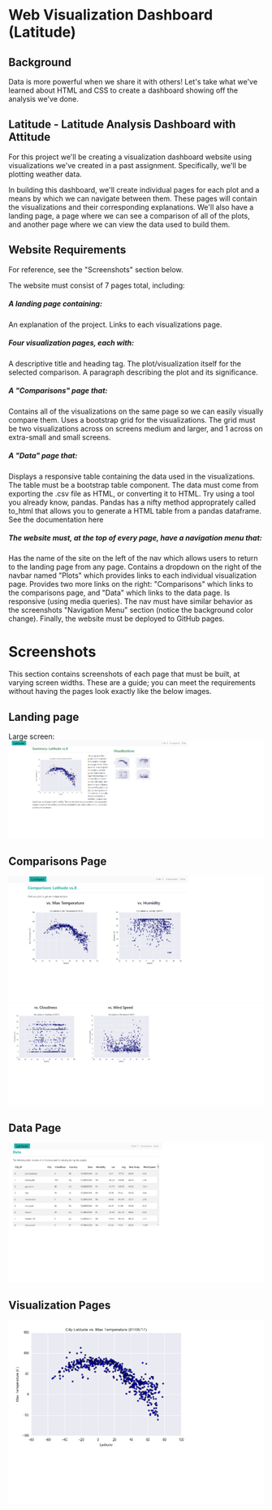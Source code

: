 # Web Visualization Dashboard (Latitude)
## Background
Data is more powerful when we share it with others! Let's take what we've learned about HTML and CSS to create a dashboard showing off the analysis we've done.

## Latitude - Latitude Analysis Dashboard with Attitude
For this project we'll be creating a visualization dashboard website using visualizations we've created in a past assignment. Specifically, we'll be plotting weather data.

In building this dashboard, we'll create individual pages for each plot and a means by which we can navigate between them. These pages will contain the visualizations and their corresponding explanations. We'll also have a landing page, a page where we can see a comparison of all of the plots, and another page where we can view the data used to build them.

## Website Requirements
For reference, see the "Screenshots" section below.

The website must consist of 7 pages total, including:

##### A landing page containing:
  An explanation of the project.
  Links to each visualizations page.
##### Four visualization pages, each with:
  A descriptive title and heading tag.
  The plot/visualization itself for the selected comparison.
  A paragraph describing the plot and its significance.
##### A "Comparisons" page that:
  Contains all of the visualizations on the same page so we can easily visually compare them.
  Uses a bootstrap grid for the visualizations.
  The grid must be two visualizations across on screens medium and larger, and 1 across on extra-small and small screens.
##### A "Data" page that:
  Displays a responsive table containing the data used in the visualizations.
  The table must be a bootstrap table component.
  The data must come from exporting the .csv file as HTML, or converting it to HTML. Try using a tool you already know, pandas. Pandas has a nifty method approprately called     to_html that allows you to generate a HTML table from a pandas dataframe. See the documentation here
##### The website must, at the top of every page, have a navigation menu that:

  Has the name of the site on the left of the nav which allows users to return to the landing page from any page.
  Contains a dropdown on the right of the navbar named "Plots" which provides links to each individual visualization page.
  Provides two more links on the right: "Comparisons" which links to the comparisons page, and "Data" which links to the data page.
  Is responsive (using media queries). The nav must have similar behavior as the screenshots "Navigation Menu" section (notice the background color change).
  Finally, the website must be deployed to GitHub pages.

# Screenshots
This section contains screenshots of each page that must be built, at varying screen widths. These are a guide; you can meet the requirements without having the pages look exactly like the below images.

## Landing page
Large screen:
![web](web1.png)
## Comparisons Page
![web](web2.png)
![web](web3.png)
## Data Page
![web](web4.png)
## Visualization Pages
![web](web5.png)
